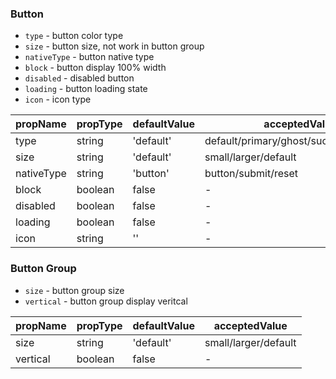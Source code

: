 ### Button

* `type` \- button color type
* `size` \- button size, not work in button group
* `nativeType` \- button native type
* `block` \- button display 100% width
* `disabled` \- disabled button
* `loading` \- button loading state
* `icon` \- icon type

|  propName  | propType | defaultValue | acceptedValue |
| ---------- | -------- | ------------ | ------------- |
| type       | string   | 'default'    | default/primary/ghost/success/error/link |
| size       | string   | 'default'    | small/larger/default |
| nativeType | string   | 'button'     | button/submit/reset |
| block      | boolean  | false        | -             |
| disabled   | boolean  | false        | -             |
| loading    | boolean  | false        | -             |
| icon       | string   | ''           | -             |

### Button Group

* `size` \- button group size
* `vertical` \- button group display veritcal

|  propName  | propType | defaultValue | acceptedValue |
| ---------- | -------- | ------------ | ------------- |
| size       | string   | 'default'    | small/larger/default |
| vertical   | boolean  | false        | -             |
